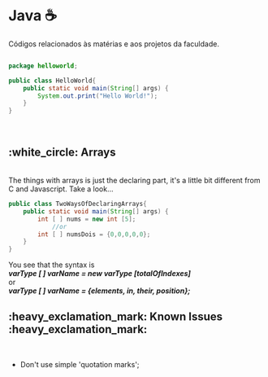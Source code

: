 # Java :coffee:	
<quote> Códigos relacionados às matérias e aos projetos da faculdade.</quote>
```java

package helloworld;

public class HelloWorld{
	public static void main(String[] args) {
		System.out.print("Hello World!");
	}
}
```

<br>
<h2>:white_circle: Arrays</h2>
<br>
The things with arrays is just the declaring part, it's a little bit different from C and Javascript. Take a look... 
<br>

```java
public class TwoWaysOfDeclaringArrays{
	public static void main(String[] args) {
		int [ ] nums = new int [5]; 
			//or
		int [ ] numsDois = {0,0,0,0,0}; 
	}
}	
```

You see that the syntax is
<br> 
<strong>
	<i>
		varType [ ] varName = new varType [totalOfIndexes] 
	</i>
</strong>
<br>
	or
<br>
<strong>
	<i>
	 	varType [ ] varName = {elements, in, their, position};
	</i>
</strong>
<br>
<h2>:heavy_exclamation_mark: Known Issues :heavy_exclamation_mark:</h2><br>
	<ul>
		<li> Don't use simple 'quotation marks';</li>
	</ul>
	<br>
			
			
